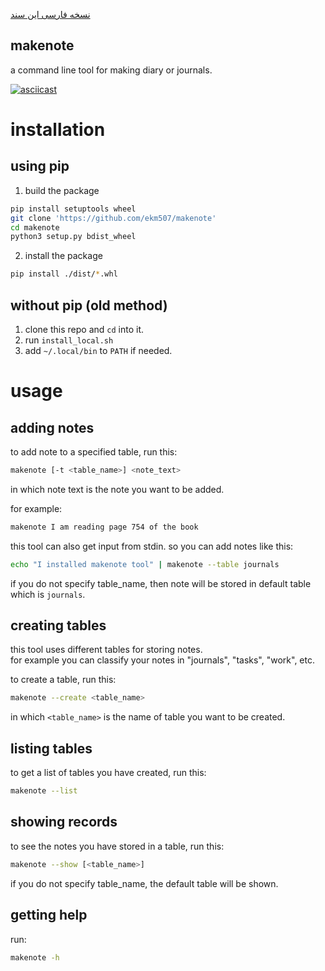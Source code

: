 [نسخه فارسی این سند](./fa.README.md)

makenote
---

a command line tool for making diary or journals.

[![asciicast](https://asciinema.org/a/eOzmHs0kk7qFZeuWyHE8HezaJ.svg)](https://asciinema.org/a/eOzmHs0kk7qFZeuWyHE8HezaJ)

# installation

## using pip

1. build the package

```bash
pip install setuptools wheel
git clone 'https://github.com/ekm507/makenote'
cd makenote
python3 setup.py bdist_wheel

```

2. install the package
```bash
pip install ./dist/*.whl
```

## without pip (old method)

1. clone this repo and `cd` into it.
2. run `install_local.sh`
3. add `~/.local/bin` to `PATH` if needed.


<!-- old method
### pre-requirements

first make sure dependancies for this tool are satisfied.  
this tool needs sqlite3 to run. in debian based distributions, install it with this:

```bash
apt install sqlite3
```

### install

first clone this repo :

```bash
git clone 'https://github.com/ekm507/makenote.git'
```

then run `install.sh` as __root__ :
```bash
./install.sh
``` -->

# usage


## adding notes

to add note to a specified table, run this:
```bash
makenote [-t <table_name>] <note_text>
```

in which note text is the note you want to be added.

for example:
```bash
makenote I am reading page 754 of the book
```

this tool can also get input from stdin. so you can add notes like this:
```bash
echo "I installed makenote tool" | makenote --table journals
```

if you do not specify table_name, then note will be stored in default table which is `journals`.



## creating tables

this tool uses different tables for storing notes.  
for example you can classify your notes in "journals", "tasks", "work", etc.

to create a table, run this:
```bash
makenote --create <table_name>
```
in which `<table_name>` is the name of table you want to be created.

## listing tables

to get a list of tables you have created, run this:
```bash
makenote --list
```

## showing records

to see the notes you have stored in a table, run this:
```bash
makenote --show [<table_name>]
```
if you do not specify table_name, the default table will be shown.

## getting help

run:

```bash
makenote -h
```